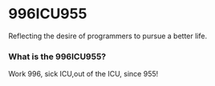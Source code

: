 # 996ICU955
Reflecting the desire of programmers to pursue a better life.

### What is the 996ICU955?
Work 996, sick ICU,out of the ICU, since 955!

